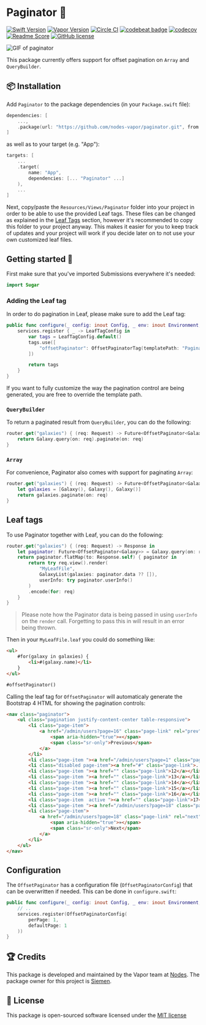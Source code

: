 # Paginator 📄
[![Swift Version](https://img.shields.io/badge/Swift-4.2-brightgreen.svg)](http://swift.org)
[![Vapor Version](https://img.shields.io/badge/Vapor-3-30B6FC.svg)](http://vapor.codes)
[![Circle CI](https://circleci.com/gh/nodes-vapor/paginator/tree/master.svg?style=shield)](https://circleci.com/gh/nodes-vapor/paginator)
[![codebeat badge](https://codebeat.co/badges/292edd79-f237-4df5-8d6b-9ef748148d80)](https://codebeat.co/projects/github-com-nodes-vapor-paginator-master)
[![codecov](https://codecov.io/gh/nodes-vapor/paginator/branch/master/graph/badge.svg)](https://codecov.io/gh/nodes-vapor/paginator)
[![Readme Score](http://readme-score-api.herokuapp.com/score.svg?url=https://github.com/nodes-vapor/paginator)](http://clayallsopp.github.io/readme-score?url=https://github.com/nodes-vapor/paginator)
[![GitHub license](https://img.shields.io/badge/license-MIT-blue.svg)](https://raw.githubusercontent.com/nodes-vapor/paginator/master/LICENSE)

![GIF of paginator](https://raw.githubusercontent.com/nodes-vapor/paginator/master/assets/demo.gif)

This package currently offers support for offset pagination on `Array` and `QueryBuilder`.

## 📦 Installation

Add `Paginator` to the package dependencies (in your `Package.swift` file):
```swift
dependencies: [
    ...,
    .package(url: "https://github.com/nodes-vapor/paginator.git", from: "3.0.0-beta")
]
```

as well as to your target (e.g. "App"):

```swift
targets: [
    ...
    .target(
        name: "App",
        dependencies: [... "Paginator" ...]
    ),
    ...
]
```

Next, copy/paste the `Resources/Views/Paginator` folder into your project in order to be able to use the provided Leaf tags. These files can be changed as explained in the [Leaf Tags](#leaf-tags) section, however it's recommended to copy this folder to your project anyway. This makes it easier for you to keep track of updates and your project will work if you decide later on to not use your own customized leaf files.

## Getting started 🚀

First make sure that you've imported Submissions everywhere it's needed:

```swift
import Sugar
```

### Adding the Leaf tag

In order to do pagination in Leaf, please make sure to add the Leaf tag:

```swift
public func configure(_ config: inout Config, _ env: inout Environment, _ services: inout Services) throws {
    services.register { _ -> LeafTagConfig in
        var tags = LeafTagConfig.default()
        tags.use([
            "offsetPaginator": OffsetPaginatorTag(templatePath: "Paginator/offsetpaginator")
        ])

        return tags
    }
}
```

If you want to fully customize the way the pagination control are being generated, you are free to override the template path.

### `QueryBuilder`

To return a paginated result from `QueryBuilder`, you can do the following:

```swift
router.get("galaxies") { (req: Request) -> Future<OffsetPaginator<Galaxy>> in
    return Galaxy.query(on: req).paginate(on: req)
}
```

### `Array`

For convenience, Paginator also comes with support for paginating `Array`:

```swift
router.get("galaxies") { (req: Request) -> Future<OffsetPaginator<Galaxy>> in
    let galaxies = [Galaxy(), Galaxy(), Galaxy()]
    return galaxies.paginate(on: req)
}
```

## Leaf tags

To use Paginator together with Leaf, you can do the following:

```swift
router.get("galaxies") { (req: Request) -> Response in
    let paginator: Future<OffsetPaginator<Galaxy>> = Galaxy.query(on: req).paginate(on: req)
    return paginator.flatMap(to: Response.self) { paginator in
        return try req.view().render(
            "MyLeafFile", 
            GalaxyList(galaxies: paginator.data ?? []), 
            userInfo: try paginator.userInfo()
        )
        .encode(for: req)
    }
}
```

> Please note how the Paginator data is being passed in using `userInfo` on the `render` call. Forgetting to pass this in will result in an error being thrown.

Then in your `MyLeafFile.leaf` you could do something like:

```html
<ul>
    #for(galaxy in galaxies) {
        <li>#(galaxy.name)</li>
    }
</ul>

#offsetPaginator()
```

Calling the leaf tag for `OffsetPaginator` will automaticaly generate the Bootstrap 4 HTML for showing the pagination controls:

```html
<nav class="paginator">
    <ul class="pagination justify-content-center table-responsive">
        <li class="page-item">
            <a href="/admin/users?page=16" class="page-link" rel="prev" aria-label="Previous">
                <span aria-hidden="true">«</span>
                <span class="sr-only">Previous</span>
            </a>
        </li>
        <li class="page-item "><a href="/admin/users?page=1" class="page-link">1</a></li>
        <li class="disabled page-item"><a href="#" class="page-link">...</a></li>
        <li class="page-item "><a href="" class="page-link">12</a></li>
        <li class="page-item "><a href="" class="page-link">13</a></li>
        <li class="page-item "><a href="" class="page-link">14</a></li>
        <li class="page-item "><a href="" class="page-link">15</a></li>
        <li class="page-item "><a href="" class="page-link">16</a></li>
        <li class="page-item  active "><a href="" class="page-link">17</a></li>
        <li class="page-item "><a href="/admin/users?page=18" class="page-link">18</a></li>
        <li class="page-item">
            <a href="/admin/users?page=18" class="page-link" rel="next" aria-label="Next">
                <span aria-hidden="true">»</span>
                <span class="sr-only">Next</span>
            </a>
        </li>
    </ul>
</nav>
```


## Configuration

The `OffsetPaginator` has a configuration file (`OffsetPaginatorConfig`) that can be overwritten if needed. This can be done in `configure.swift`:

```swift
public func configure(_ config: inout Config, _ env: inout Environment, _ services: inout Services) throws {
    // ..
    services.register(OffsetPaginatorConfig(
        perPage: 1,
        defaultPage: 1
    ))
}
```


## 🏆 Credits

This package is developed and maintained by the Vapor team at [Nodes](https://www.nodesagency.com).
The package owner for this project is [Siemen](https://github.com/siemensikkema/).


## 📄 License

This package is open-sourced software licensed under the [MIT license](http://opensource.org/licenses/MIT)
